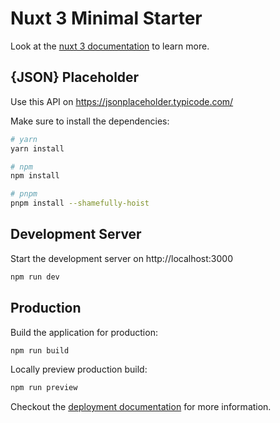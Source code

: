 # Nuxt 3 Minimal Starter

Look at the [nuxt 3 documentation](https://v3.nuxtjs.org) to learn more.

## {JSON} Placeholder
Use this API on https://jsonplaceholder.typicode.com/

Make sure to install the dependencies:

```bash
# yarn
yarn install

# npm
npm install

# pnpm
pnpm install --shamefully-hoist
```

## Development Server

Start the development server on http://localhost:3000

```bash
npm run dev
```

## Production

Build the application for production:

```bash
npm run build
```

Locally preview production build:

```bash
npm run preview
```

Checkout the [deployment documentation](https://v3.nuxtjs.org/guide/deploy/presets) for more information.
